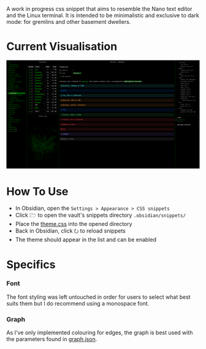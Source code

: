 A work in progress css snippet that aims to resemble the Nano text editor and the Linux terminal. It is intended to be minimalistic and exclusive to dark mode: for gremlins and other basement dwellers.
# Current Visualisation
![Visualisation](https://github.com/DarkKooky/obsidian-styling/blob/main/Example.png)
# How To Use
- In Obsidian, open the `Settings > Appearance > CSS snippets`
- Click 🗁 to open the vault's snippets directory `.obsidian/snippets/`
- Place the [theme.css](https://github.com/DarkKooky/obsidian-styling/blob/main/theme.css) into the opened directory
- Back in Obsidian, click ⭮ to reload snippets
- The theme should appear in the list and can be enabled
# Specifics
### Font
The font styling was left untouched in order for users to select what best suits them but I do recommend using a monospace font.
### Graph
As I've only implemented colouring for edges, the graph is best used with the parameters found in [graph.json](https://github.com/DarkKooky/obsidian-styling/blob/main/graph.json).
